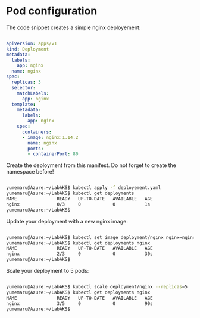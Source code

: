 # Pod configuration
The code snippet creates a simple nginx deployement:

```yaml

apiVersion: apps/v1
kind: Deployment
metadata:
  labels:
    app: nginx
  name: nginx
spec:
  replicas: 3
  selector:
    matchLabels:
      app: nginx
  template:
    metadata:
      labels:
        app: nginx
    spec:
      containers:
      - image: nginx:1.14.2
        name: nginx
        ports: 
        - containerPort: 80
```

Create the deployment from this manifest.
Do not forget to create the namespace before!


```bash

yumemaru@Azure:~/LabAKS$ kubectl apply -f deployement.yaml
yumemaru@Azure:~/LabAKS$ kubectl get deployments
NAME               READY   UP-TO-DATE   AVAILABLE   AGE
nginx              0/3     0            0           1s
yumemaru@Azure:~/LabAKS$ 

```

Update your deployment with a new nginx image: 

```bash

yumemaru@Azure:~/LabAKS$ kubectl set image deployment/nginx nginx=nginx:1.16.1
yumemaru@Azure:~/LabAKS$ kubectl get deployments nginx
NAME               READY   UP-TO-DATE   AVAILABLE   AGE
nginx              2/3     0            0           30s
yumemaru@Azure:~/LabAKS$ 

```

Scale your deployment to 5 pods: 

```bash

yumemaru@Azure:~/LabAKS$ kubectl scale deployment/nginx --replicas=5
yumemaru@Azure:~/LabAKS$ kubectl get deployments nginx
NAME               READY   UP-TO-DATE   AVAILABLE   AGE
nginx              3/5     0            0           90s
yumemaru@Azure:~/LabAKS$ 

```

